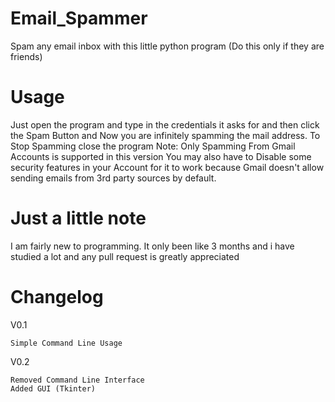 # Email_Spammer
 Spam any email inbox with this little python program (Do this only if they are friends)

# Usage
 Just open the program and type in the credentials it asks for and then click the Spam Button and Now you are infinitely spamming the mail address.
 To Stop Spamming close the program
 Note: Only Spamming From Gmail Accounts is supported in this version
       You may also have to Disable some security features in your Account for it to work because Gmail doesn't allow sending emails from 3rd party sources by default.

# Just a little note
 I am fairly new to programming. It only been like 3 months and i have studied a lot and any pull request is greatly appreciated

# Changelog
V0.1
```
Simple Command Line Usage
```
V0.2
```
Removed Command Line Interface
Added GUI (Tkinter)
```